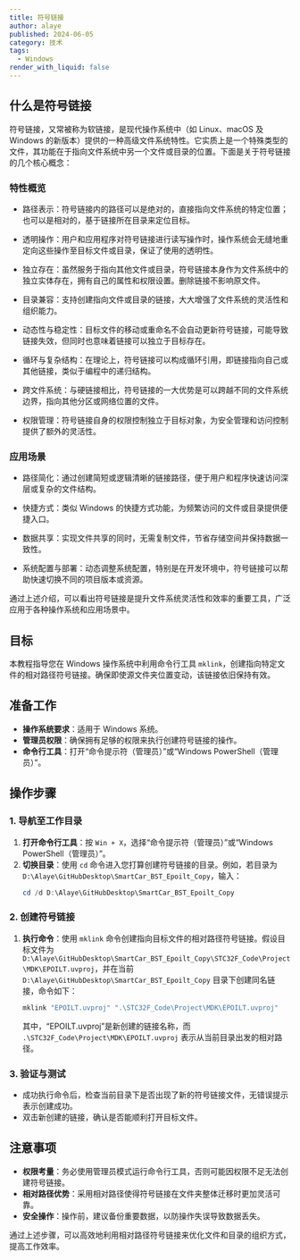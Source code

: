 ```yaml
---
title: 符号链接
author: alaye
published: 2024-06-05
category: 技术
tags:
  - Windows
render_with_liquid: false
---
```


## 什么是符号链接

符号链接，又常被称为软链接，是现代操作系统中（如 Linux、macOS 及 Windows 的新版本）提供的一种高级文件系统特性。它实质上是一个特殊类型的文件，其功能在于指向文件系统中另一个文件或目录的位置。下面是关于符号链接的几个核心概念：

### 特性概览

* 路径表示：符号链接内的路径可以是绝对的，直接指向文件系统的特定位置；也可以是相对的，基于链接所在目录来定位目标。

* 透明操作：用户和应用程序对符号链接进行读写操作时，操作系统会无缝地重定向这些操作至目标文件或目录，保证了使用的透明性。

* 独立存在：虽然服务于指向其他文件或目录，符号链接本身作为文件系统中的独立实体存在，拥有自己的属性和权限设置。删除链接不影响原文件。

* 目录兼容：支持创建指向文件或目录的链接，大大增强了文件系统的灵活性和组织能力。

* 动态性与稳定性：目标文件的移动或重命名不会自动更新符号链接，可能导致链接失效，但同时也意味着链接可以独立于目标存在。

* 循环与复杂结构：在理论上，符号链接可以构成循环引用，即链接指向自己或其他链接，类似于编程中的递归结构。

* 跨文件系统：与硬链接相比，符号链接的一大优势是可以跨越不同的文件系统边界，指向其他分区或网络位置的文件。

* 权限管理：符号链接自身的权限控制独立于目标对象，为安全管理和访问控制提供了额外的灵活性。

### 应用场景

* 路径简化：通过创建简短或逻辑清晰的链接路径，便于用户和程序快速访问深层或复杂的文件结构。

* 快捷方式：类似 Windows 的快捷方式功能，为频繁访问的文件或目录提供便捷入口。

* 数据共享：实现文件共享的同时，无需复制文件，节省存储空间并保持数据一致性。

* 系统配置与部署：动态调整系统配置，特别是在开发环境中，符号链接可以帮助快速切换不同的项目版本或资源。

通过上述介绍，可以看出符号链接是提升文件系统灵活性和效率的重要工具，广泛应用于各种操作系统和应用场景中。

## 目标

本教程指导您在 Windows 操作系统中利用命令行工具 `mklink`，创建指向特定文件的相对路径符号链接。确保即使源文件夹位置变动，该链接依旧保持有效。

## 准备工作

- **操作系统要求**：适用于 Windows 系统。
- **管理员权限**：确保拥有足够的权限来执行创建符号链接的操作。
- **命令行工具**：打开“命令提示符（管理员）”或“Windows PowerShell（管理员）”。

## 操作步骤

### 1. 导航至工作目录

1. **打开命令行工具**：按 `Win + X`，选择“命令提示符（管理员）”或“Windows PowerShell（管理员）”。
2. **切换目录**：使用 `cd` 命令进入您打算创建符号链接的目录。例如，若目录为 `D:\Alaye\GitHubDesktop\SmartCar_BST_Epoilt_Copy`，输入：
   ```powershell
   cd /d D:\Alaye\GitHubDesktop\SmartCar_BST_Epoilt_Copy
   ```

### 2. 创建符号链接

1. **执行命令**：使用 `mklink` 命令创建指向目标文件的相对路径符号链接。假设目标文件为 `D:\Alaye\GitHubDesktop\SmartCar_BST_Epoilt_Copy\STC32F_Code\Project\MDK\EPOILT.uvproj`，并在当前 `D:\Alaye\GitHubDesktop\SmartCar_BST_Epoilt_Copy` 目录下创建同名链接，命令如下：
   ```powershell
   mklink "EPOILT.uvproj" ".\STC32F_Code\Project\MDK\EPOILT.uvproj"
   ```

   其中，“EPOILT.uvproj”是新创建的链接名称，而 `.\STC32F_Code\Project\MDK\EPOILT.uvproj` 表示从当前目录出发的相对路径。

### 3. 验证与测试

- 成功执行命令后，检查当前目录下是否出现了新的符号链接文件，无错误提示表示创建成功。
- 双击新创建的链接，确认是否能顺利打开目标文件。

## 注意事项

- **权限考量**：务必使用管理员模式运行命令行工具，否则可能因权限不足无法创建符号链接。
- **相对路径优势**：采用相对路径使得符号链接在文件夹整体迁移时更加灵活可靠。
- **安全操作**：操作前，建议备份重要数据，以防操作失误导致数据丢失。

通过上述步骤，可以高效地利用相对路径符号链接来优化文件和目录的组织方式，提高工作效率。